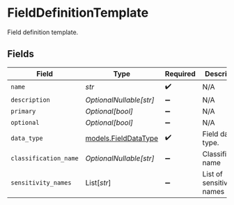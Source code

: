# FieldDefinitionTemplate

Field definition template.


## Fields

| Field                                              | Type                                               | Required                                           | Description                                        |
| -------------------------------------------------- | -------------------------------------------------- | -------------------------------------------------- | -------------------------------------------------- |
| `name`                                             | *str*                                              | :heavy_check_mark:                                 | N/A                                                |
| `description`                                      | *OptionalNullable[str]*                            | :heavy_minus_sign:                                 | N/A                                                |
| `primary`                                          | *Optional[bool]*                                   | :heavy_minus_sign:                                 | N/A                                                |
| `optional`                                         | *Optional[bool]*                                   | :heavy_minus_sign:                                 | N/A                                                |
| `data_type`                                        | [models.FieldDataType](../models/fielddatatype.md) | :heavy_check_mark:                                 | Field data type.                                   |
| `classification_name`                              | *OptionalNullable[str]*                            | :heavy_minus_sign:                                 | Classification name                                |
| `sensitivity_names`                                | List[*str*]                                        | :heavy_minus_sign:                                 | List of sensitivity names                          |